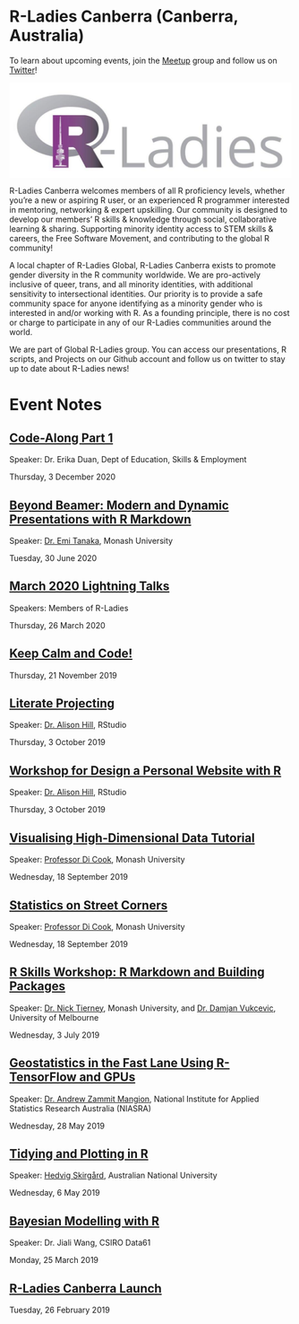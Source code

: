 
<!-- README.md is generated from README.Rmd. Please edit that file -->

# R-Ladies Canberra (Canberra, Australia)

To learn about upcoming events, join the
[Meetup](https://www.meetup.com/en-AU/rladies-canberra/) group and
follow us on [Twitter](https://twitter.com/rladiescanberra?lang=en)\!

<img src='logo.png' align="center" />

R-Ladies Canberra welcomes members of all R proficiency levels, whether
you’re a new or aspiring R user, or an experienced R programmer
interested in mentoring, networking & expert upskilling. Our community
is designed to develop our members’ R skills & knowledge through social,
collaborative learning & sharing. Supporting minority identity access to
STEM skills & careers, the Free Software Movement, and contributing to
the global R community\!

A local chapter of R-Ladies Global, R-Ladies Canberra exists to promote
gender diversity in the R community worldwide. We are pro-actively
inclusive of queer, trans, and all minority identities, with additional
sensitivity to intersectional identities. Our priority is to provide a
safe community space for anyone identifying as a minority gender who is
interested in and/or working with R. As a founding principle, there is
no cost or charge to participate in any of our R-Ladies communities
around the world.

We are part of Global R-Ladies group. You can access our presentations,
R scripts, and Projects on our Github account and follow us on twitter
to stay up to date about R-Ladies news\!

# Event Notes

## [Code-Along Part 1](https://github.com/Alice1969/RLadiesCanberra/tree/master/events/3_12_2020)

Speaker: Dr. Erika Duan, Dept of Education, Skills & Employment

Thursday, 3 December 2020

## [Beyond Beamer: Modern and Dynamic Presentations with R Markdown](https://github.com/Alice1969/RLadiesCanberra/tree/master/events/30_6_2020)

Speaker: [Dr. Emi Tanaka](https://emitanaka.org), Monash University

Tuesday, 30 June 2020

## [March 2020 Lightning Talks](https://github.com/Alice1969/RLadiesCanberra/tree/master/events/26_3_2020)

Speakers: Members of R-Ladies

Thursday, 26 March 2020

## [Keep Calm and Code\!](https://github.com/Alice1969/RLadiesCanberra/tree/master/events/21_11_2019)

Thursday, 21 November 2019

## [Literate Projecting](https://github.com/Alice1969/RLadiesCanberra/tree/master/events/3_10_2019)

Speaker: [Dr. Alison Hill](https://alison.rbind.io), RStudio

Thursday, 3 October 2019

## [Workshop for Design a Personal Website with R](https://github.com/Alice1969/RLadiesCanberra/tree/master/events/3_10_2019_2)

Speaker: [Dr. Alison Hill](https://alison.rbind.io), RStudio

Thursday, 3 October 2019

## [Visualising High-Dimensional Data Tutorial](https://github.com/Alice1969/RLadiesCanberra/tree/master/events/18_9_2019)

Speaker: [Professor Di Cook](http://dicook.org), Monash University

Wednesday, 18 September 2019

## [Statistics on Street Corners](https://github.com/Alice1969/RLadiesCanberra/tree/master/events/18_9_2019_2)

Speaker: [Professor Di Cook](http://dicook.org), Monash University

Wednesday, 18 September 2019

## [R Skills Workshop: R Markdown and Building Packages](https://github.com/Alice1969/RLadiesCanberra/tree/master/events/3_7_2019)

Speaker: [Dr. Nick Tierney](https://www.njtierney.com), Monash
University, and [Dr. Damjan Vukcevic](http://damjan.vukcevic.net),
University of Melbourne

Wednesday, 3 July 2019

## [Geostatistics in the Fast Lane Using R-TensorFlow and GPUs](https://github.com/Alice1969/RLadiesCanberra/tree/master/events/28_5_2019)

Speaker: [Dr. Andrew Zammit Mangion](https://andrewzm.wordpress.com),
National Institute for Applied Statistics Research Australia (NIASRA)

Wednesday, 28 May 2019

## [Tidying and Plotting in R](https://github.com/Alice1969/RLadiesCanberra/tree/master/events/6_5_2019)

Speaker: [Hedvig
Skirgård](https://sites.google.com/site/hedvigskirgard/), Australian
National University

Wednesday, 6 May 2019

## [Bayesian Modelling with R](https://github.com/Alice1969/RLadiesCanberra/tree/master/events/25_3_2019)

Speaker: Dr. Jiali Wang, CSIRO Data61

Monday, 25 March 2019

## [R-Ladies Canberra Launch](https://github.com/Alice1969/RLadiesCanberra/tree/master/events/26_2_2019)

Tuesday, 26 February 2019
